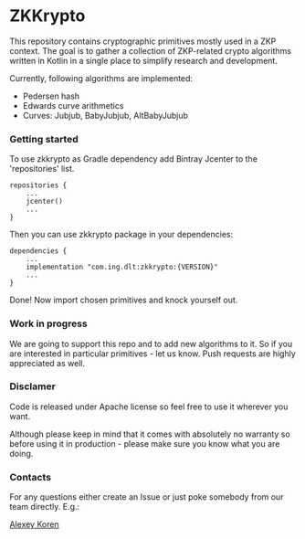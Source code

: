 # ZKKrypto

This repository contains cryptographic primitives mostly used in a ZKP context. The goal is to gather a collection of ZKP-related crypto algorithms written in Kotlin in a single place to simplify research and development.

Currently, following algorithms are implemented:

- Pedersen hash
- Edwards curve arithmetics
- Curves: Jubjub, BabyJubjub, AltBabyJubjub

### Getting started

To use zkkrypto as Gradle dependency add Bintray Jcenter to the 'repositories' list.

```
repositories {
    ...
    jcenter()
    ...
}
```
Then you can use zkkrypto package in your dependencies:
```
dependencies {
    ...
    implementation "com.ing.dlt:zkkrypto:{VERSION}"
    ...
}
```
Done! Now import chosen primitives and knock yourself out.

### Work in progress

We are going to support this repo and to add new algorithms to it. So if you are interested in particular primitives - let us know. Push requests are highly appreciated as well.


### Disclamer

Code is released under Apache license so feel free to use it wherever you want. 

Although please keep in mind that it comes with absolutely no warranty so before using it in production - please make sure you know what you are doing. 

### Contacts

For any questions either create an Issue or just poke somebody from our team directly. E.g.:

[Alexey Koren](https://www.linkedin.com/in/alexeykoren/ "LinkedIn")
